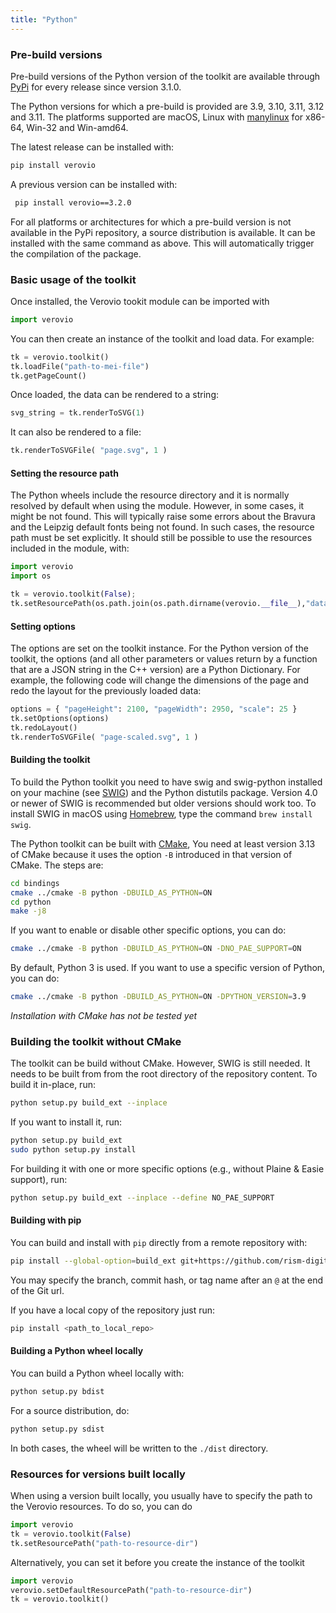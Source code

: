 ```yaml
---
title: "Python"
---
```


### Pre-build versions

Pre-build versions of the Python version of the toolkit are available through [PyPi](https://pypi.org/project/verovio/) for every release since version 3.1.0.

The Python versions for which a pre-build is provided are 3.9, 3.10, 3.11, 3.12 and 3.11. The platforms supported are macOS, Linux with [manylinux](https://github.com/pypa/manylinux) for x86-64, Win-32 and Win-amd64. 

The latest release can be installed with:

```bash
pip install verovio
```

A previous version can be installed with:

```bash
 pip install verovio==3.2.0
 ```

For all platforms or architectures for which a pre-build version is not available in the PyPi repository, a source distribution is available. It can be installed with the same command as above. This will automatically trigger the compilation of the package.

### Basic usage of the toolkit

Once installed, the Verovio tookit module can be imported with

```python
import verovio
```

You can then create an instance of the toolkit and load data. For example:

```python
tk = verovio.toolkit()
tk.loadFile("path-to-mei-file")
tk.getPageCount()
```

Once loaded, the data can be rendered to a string:

```python
svg_string = tk.renderToSVG(1)
```

It can also be rendered to a file:

```python
tk.renderToSVGFile( "page.svg", 1 )
```

#### Setting the resource path

The Python wheels include the resource directory and it is normally resolved by default when using the module. However, in some cases, it might be not found. This will typically raise some errors about the Bravura and the Leipzig default fonts being not found. In such cases, the resource path must be set explicitly. It should still be possible to use the resources included in the module, with:
```python
import verovio
import os

tk = verovio.toolkit(False);
tk.setResourcePath(os.path.join(os.path.dirname(verovio.__file__),"data"));
```

#### Setting options

The options are set on the toolkit instance. For the Python version of the toolkit, the options (and all other parameters or values return by a function that are a JSON string in the C++ version) are a Python Dictionary. For example, the following code will change the dimensions of the page and redo the layout for the previously loaded data:

```python
options = { "pageHeight": 2100, "pageWidth": 2950, "scale": 25 }
tk.setOptions(options)
tk.redoLayout()
tk.renderToSVGFile( "page-scaled.svg", 1 )
```

#### Building the toolkit

To build the Python toolkit you need to have swig and swig-python installed on your machine (see <a href="http://swig.org" target="_blank">SWIG</a>) and the Python distutils package. Version 4.0 or newer of SWIG is recommended but older versions should work too.  To install SWIG in macOS using [Homebrew](http://brew.sh), type the command `brew install swig`. 

The Python toolkit can be built with [CMake](https://cmake.org), You need at least version 3.13 of CMake because it uses the option `-B` introduced in that version of CMake. The steps are:

```bash
cd bindings
cmake ../cmake -B python -DBUILD_AS_PYTHON=ON
cd python
make -j8
```

If you want to enable or disable other specific options, you can do:

```bash
cmake ../cmake -B python -DBUILD_AS_PYTHON=ON -DNO_PAE_SUPPORT=ON
```

By default, Python 3 is used. If you want to use a specific version of Python, you can do:

```bash
cmake ../cmake -B python -DBUILD_AS_PYTHON=ON -DPYTHON_VERSION=3.9
```

*Installation with CMake has not be tested yet*

### Building the toolkit without CMake

The toolkit can be build without CMake. However, SWIG is still needed. It needs to be built from from the root directory of the repository content. To build it in-place, run:

```bash
python setup.py build_ext --inplace
```

If you want to install it, run:

```bash
python setup.py build_ext
sudo python setup.py install
```

For building it with one or more specific options (e.g., without Plaine & Easie support), run:

```bash
python setup.py build_ext --inplace --define NO_PAE_SUPPORT
```

#### Building with pip

You can build and install with `pip` directly from a remote repository with:

```bash
pip install --global-option=build_ext git+https://github.com/rism-digital/verovio
```

You may specify the branch, commit hash, or tag name after an `@` at the end of the Git url.

If you have a local copy of the repository just run:

```bash
pip install <path_to_local_repo>
```

#### Building a Python wheel locally

You can build a Python wheel locally with:

```bash
python setup.py bdist
```

For a source distribution, do:

```bash
python setup.py sdist
```

In both cases, the wheel will be written to the `./dist` directory.

### Resources for versions built locally

When using a version built locally, you usually have to specify the path to the Verovio resources. To do so, you can do

```python
import verovio
tk = verovio.toolkit(False)
tk.setResourcePath("path-to-resource-dir")
```

Alternatively, you can set it before you create the instance of the toolkit

```python
import verovio
verovio.setDefaultResourcePath("path-to-resource-dir")
tk = verovio.toolkit()
```
